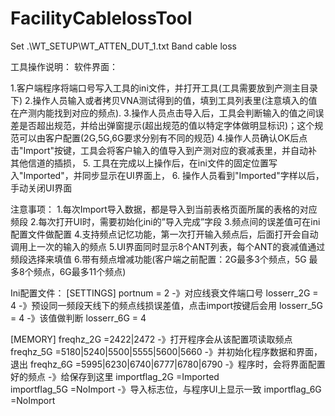 # FacilityCablelossTool
Set .\\WT_SETUP\\WT_ATTEN_DUT_1.txt Band cable loss

工具操作说明：
软件界面：


1.客户端程序将端口号写入工具的ini文件，并打开工具(工具需要放到产测主目录下)
2.操作人员输入或者拷贝VNA测试得到的值，填到工具列表里(注意填入的值在产测内能找到对应的频点).
3.操作人员点击导入后，工具会判断输入的值之间误差是否超出规范，并给出弹窗提示(超出规范的值以特定字体做明显标识)；这个规范可以由客户配置(2G,5G,6G要求分别有不同的规范)
4.操作人员确认OK后点击"Import"按键，工具会将客户输入的值导入到产测对应的衰减表里，并自动补其他信道的插损，
5. 工具在完成以上操作后，在ini文件的固定位置写入"Imported"，并同步显示在UI界面上，
6. 操作人员看到"Imported"字样以后，手动关闭UI界面

注意事项：
1.每次Import导入数据，都是导入到当前表格页面所属的表格的对应频段
2.每次打开UI时，需要初始化ini的”导入完成”字段
3.频点间的误差值可在ini配置文件做配置
4.支持频点记忆功能，第一次打开输入频点后，后面打开会自动调用上一次的输入的频点
5.UI界面同时显示8个ANT列表，每个ANT的衰减值通过频段选择来填值
6.带有频点增减功能(客户端之前配置：2G最多3个频点，5G 最多8个频点，6G最多11个频点)

Ini配置文件：
[SETTINGS]
portnum = 2			-》对应线衰文件端口号
losserr_2G = 4			-》预设同一频段天线下的频点线损误差值，点击import按键后会用
losserr_5G = 4			-》该值做判断
losserr_6G = 4

[MEMORY]
freqhz_2G    =2422|2472							-》打开程序会从该配置项读取频点freqhz_5G    =5180|5240|5500|5555|5600|5660		-》并初始化程序数据和界面，退出
freqhz_6G    =5995|6230|6740|6777|6780|6790		-》程序时，会将界面配置好的频点
							-》给保存到这里
importflag_2G =Imported			
importflag_5G =NoImport		-》导入标志位，与程序UI上显示一致
importflag_6G =NoImport
